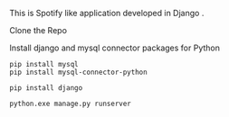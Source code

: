 This is Spotify like application developed in Django .

Clone the Repo


Install django and mysql connector packages for Python 
```
pip install mysql
pip install mysql-connector-python
```
```
pip install django
```
```
python.exe manage.py runserver
```

